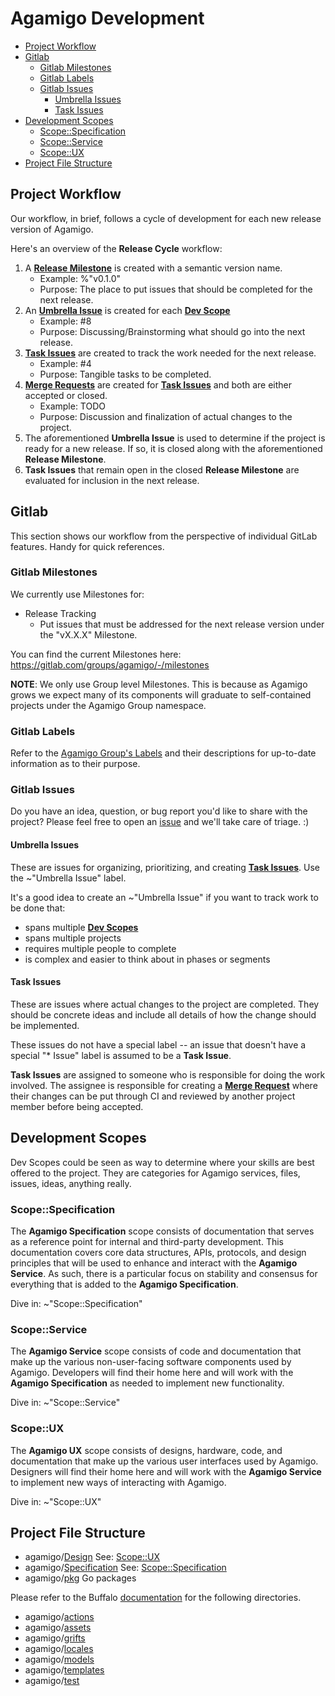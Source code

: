 # Agamigo Development

<!-- vim-markdown-toc GitLab -->

* [Project Workflow](#project-workflow)
* [Gitlab](#gitlab)
	* [Gitlab Milestones](#gitlab-milestones)
	* [Gitlab Labels](#gitlab-labels)
	* [Gitlab Issues](#gitlab-issues)
		* [Umbrella Issues](#umbrella-issues)
		* [Task Issues](#task-issues)
* [Development Scopes](#development-scopes)
	* [Scope::Specification](#scopespecification)
	* [Scope::Service](#scopeservice)
	* [Scope::UX](#scopeux)
* [Project File Structure](#project-file-structure)

<!-- vim-markdown-toc -->

## Project Workflow

Our workflow, in brief, follows a cycle of development for each new release
version of Agamigo.

Here's an overview of the **Release Cycle** workflow:

1. A [**Release Milestone**](#gitlab-milestones) is created with a semantic
		version name.
	- Example: %"v0.1.0"
	- Purpose: The place to put issues that should be completed for the next
			release.
1. An [**Umbrella Issue**](#umbrella-issues) is created for each [**Dev
		Scope**](#development-scopes)
	- Example: #8
	- Purpose: Discussing/Brainstorming what should go into the next release.
1. [**Task Issues**](#task-issues) are created to track the work needed for the
		next release.
	- Example: #4
	- Purpose: Tangible tasks to be completed.
1. [**Merge Requests**](https://docs.gitlab.com/ee/user/project/merge_requests/)
		are created for [**Task Issues**](#task-issues) and both are either accepted
		or closed.
	- Example: TODO
	- Purpose: Discussion and finalization of actual changes to the project.
1. The aforementioned **Umbrella Issue** is used to determine if the project is
		ready for a new release. If so, it is closed along with the aforementioned
		**Release Milestone**.
1. **Task Issues** that remain open in the closed **Release Milestone** are
		evaluated for inclusion in the next release.

## Gitlab

This section shows our workflow from the perspective of individual GitLab
features. Handy for quick references.

### Gitlab Milestones

We currently use Milestones for:
- Release Tracking
	- Put issues that must be addressed for the next release version under the
			"vX.X.X" Milestone.

You can find the current Milestones here:
https://gitlab.com/groups/agamigo/-/milestones

**NOTE**: We only use Group level Milestones. This is because as Agamigo grows
we expect many of its components will graduate to self-contained projects under
the Agamigo Group namespace.

### Gitlab Labels

Refer to the [Agamigo Group's Labels](https://gitlab.com/groups/agamigo/-/labels)
and their descriptions for up-to-date information as to their purpose.

### Gitlab Issues

Do you have an idea, question, or bug report you'd like to share with the
project? Please feel free to open an
[issue](https://gitlab.com/agamigo/agamigo/issues) and we'll take care of
triage. :)

#### Umbrella Issues

These are issues for organizing, prioritizing, and creating [**Task
Issues**](#task-issues). Use the ~"Umbrella Issue" label.

It's a good idea to create an ~"Umbrella Issue" if you want to track work to be
done that:
- spans multiple [**Dev Scopes**](#development-scopes)
- spans multiple projects
- requires multiple people to complete
- is complex and easier to think about in phases or segments

#### Task Issues

These are issues where actual changes to the project are completed. They should
be concrete ideas and include all details of how the change should be
implemented.

These issues do not have a special label -- an issue that doesn't
have a special "* Issue" label is assumed to be a **Task Issue**.

**Task Issues** are assigned to someone who is responsible for doing the work
involved. The assignee is responsible for creating a [**Merge
Request**](https://docs.gitlab.com/ee/user/project/merge_requests/) where their
changes can be put through CI and reviewed by another project member before
being accepted.

## Development Scopes

Dev Scopes could be seen as way to determine where your skills are best offered
to the project. They are categories for Agamigo services, files, issues, ideas,
anything really.

### Scope::Specification

The **Agamigo Specification** scope consists of documentation that serves as a
reference point for internal and third-party development. This documentation
covers core data structures, APIs, protocols, and design principles that will be
used to enhance and interact with the **Agamigo Service**. As such, there is a
particular focus on stability and consensus for everything that is added to the
**Agamigo Specification**.

Dive in: ~"Scope::Specification"

### Scope::Service

The **Agamigo Service** scope consists of code and documentation that make up the
various non-user-facing software components used by Agamigo. Developers will
find their home here and will work with the **Agamigo Specification** as needed to
implement new functionality.

Dive in: ~"Scope::Service"

### Scope::UX

The **Agamigo UX** scope consists of designs, hardware, code, and documentation that
make up the various user interfaces used by Agamigo. Designers will find their
home here and will work with the **Agamigo Service** to implement new ways of
interacting with Agamigo.

Dive in: ~"Scope::UX"

## Project File Structure

- agamigo/[Design](/Design) See: [Scope::UX](#Scope::UX)
- agamigo/[Specification](/Specification) See: [Scope::Specification](#Scope::Specification)
- agamigo/[pkg](/pkg) Go packages

Please refer to the Buffalo
[documentation](https://gobuffalo.io/docs/directory-structure) for the following
directories.

- agamigo/[actions](/actions)
- agamigo/[assets](/assets)
- agamigo/[grifts](/grifts)
- agamigo/[locales](/locales)
- agamigo/[models](/models)
- agamigo/[templates](/templates)
- agamigo/[test](/test)
